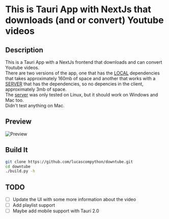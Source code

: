 # This is Tauri App with NextJs that downloads (and or convert) Youtube videos

## Description

This is a Tauri App with a NextJs frontend that downloads and can convert Youtube videos.  
There are two versions of the app, one that has the [LOCAL](client/src-tauri-local/src/main.rs) dependencies that takes approximately 160mb of space and another that works with a [SERVER](client/src-tauri-server/src/main.rs) that has the dependencies, so no depencies in the client, approximately 3mb of space.  
The [server](server/main.py) was only tested on Linux, but it should work on Windows and Mac too.  
Didn't test anything on Mac.

## Preview

![Preview](https://cdn.discordapp.com/attachments/626449728988774401/1077232713532186725/image.png)

## Build It

```bash
git clone https://github.com/lucascompython/downtube.git
cd downtube
./build.py -h
```

## TODO

- [ ] Update the UI with some more information about the video
- [ ] Add playlist support
- [ ] Maybe add mobile support with Tauri 2.0
